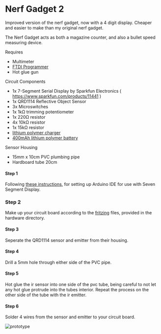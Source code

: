 Nerf Gadget 2
=============

Improved version of the nerf gadget, now with a 4 digit display. Cheaper and easier to make than my original nerf gadget.

The Nerf Gadget acts as both a magazine counter, and also a bullet speed measuring device.

Requires

+ Multimeter
+ [FTDI Programmer](https://www.sparkfun.com/products/9716)
+ Hot glue gun


Circuit Components

+ 1x 7-Segment Serial Display by Sparkfun Electronics ( https://www.sparkfun.com/products/11441 )
+ 1x QRD1114 Reflective Object Sensor
+ 3x Microswitches
+ 1x 1kΩ trimming potentiometer
+ 1x 220Ω resistor
+ 4x 10kΩ resistor
+ 1x 15kΩ resistor
+ [lithium polymer charger](https://www.sparkfun.com/products/10217)
+ [400mAh lithium polymer battery](https://www.sparkfun.com/products/10718)

Sensor Housing

+ 15mm x 10cm PVC plumbing pipe
+ Hardboard tube 20cm

#### Step 1
Following [these instructions](https://github.com/sparkfun/Serial7SegmentDisplay/wiki/Customizing%20the%20Display), for setting up Arduino IDE for use with Seven Segment Display. 

### Step 2
Make up your circuit board according to the [fritzing](http://fritzing.org/home/) files, provided in the hardware directory. 

#### Step 3
Seperate the QRD1114 sensor and emitter from their housing. 

#### Step 4
Drill a 5mm hole through either side of the PVC pipe.

#### Step 5 
Hot glue the ir sensor into one side of the pvc tube, being careful to not let any hot glue protrude into the tubes interior. Repeat the process on the other side of the tube with the ir emitter.

#### Step 6
Solder 4 wires from the sensor and emitter to your circuit board. 




![prototype](https://raw2.github.com/paulhayes/nerf_gadget_2/master/images/NerfGadget%202%20closeup.jpg) 
